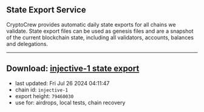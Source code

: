 ## State Export Service
CryptoCrew provides automatic daily state exports for all chains we validate. State export files can be used as genesis files and are a snapshot of the current blockchain state, including all validators, accounts, balances and delegations.

---
**Download: [injective-1 state export](https://dl-eu2.ccvalidators.com/SERVICE/injective/injective-1_export_79460030.json)**
---

- last updated: Fri Jul 26 2024 04:11:47
- chain id: `injective-1`
- export height: `79460030`
- use for: airdrops, local tests, chain recovery
